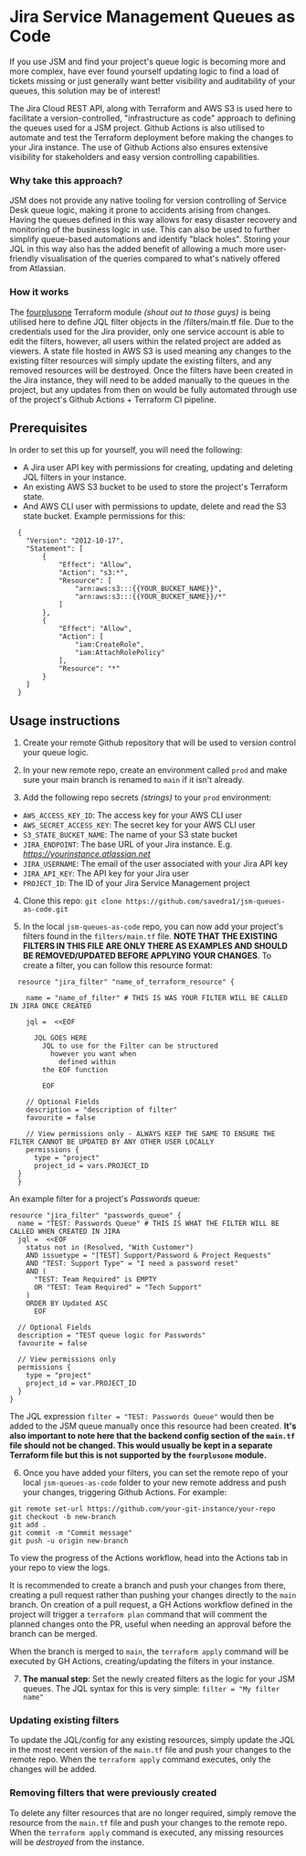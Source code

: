 # Jira Service Management Queues as Code
If you use JSM and find your project's queue logic is becoming more and more complex, have ever found yourself updating logic to find a load of tickets missing or just generally want better visibility and auditability of your queues, this solution may be of interest! 

The Jira Cloud REST API, along with Terraform and AWS S3 is used here to facilitate a version-controlled, "infrastructure as code" approach to defining the queues used for a JSM project. Github Actions is also utilised to automate and test the Terraform deployment before making the changes to your Jira instance. The use of Github Actions also ensures extensive visibility for stakeholders and easy version controlling capabilities.

### Why take this approach? 
JSM does not provide any native tooling for version controlling of Service Desk queue logic, making it prone to accidents arising from changes. Having the queues defined in this way allows for easy disaster recovery and monitoring of the business logic in use. This can also be used to further simplify queue-based automations and identify "black holes". Storing your JQL in this way also has the added benefit of allowing a much more user-friendly visualisation of the queries compared to what's natively offered from Atlassian.

### How it works
The [fourplusone](https://github.com/fourplusone/terraform-provider-jira) Terraform module _(shout out to those guys)_ is being utilised here to define JQL filter objects in the /filters/main.tf file. Due to the credentials used for the Jira provider, only one service account is able to edit the filters, however, all users within the related project are added as viewers. A state file hosted in AWS S3 is used meaning any changes to the existing filter resources will simply update the existing filters, and any removed resources will be destroyed. Once the filters have been created in the Jira instance, they will need to be added manually to the queues in the project, but any updates from then on would be fully automated through use of the project's Github Actions + Terraform CI pipeline. 

## Prerequisites
In order to set this up for yourself, you will need the following:
- A Jira user API key with permissions for creating, updating and deleting JQL filters in your instance.
- An existing AWS S3 bucket to be used to store the project's Terraform state.  
- And AWS CLI user with permissions to update, delete and read the S3 state bucket. Example permissions for this: 
```
  {
    "Version": "2012-10-17",
    "Statement": [
        {
            "Effect": "Allow",
            "Action": "s3:*",
            "Resource": [
                "arn:aws:s3:::{{YOUR_BUCKET_NAME}}",
                "arn:aws:s3:::{{YOUR_BUCKET_NAME}}/*"
            ]
        },
        {
            "Effect": "Allow",
            "Action": [
                "iam:CreateRole",
                "iam:AttachRolePolicy"
            ],
            "Resource": "*"
        }
    ]
  }
```

## Usage instructions
1. Create your remote Github repository that will be used to version control your queue logic. 

2. In your new remote repo, create an environment called `prod` and make sure your main branch is renamed to `main` if it isn't already.

3. Add the following repo secrets _(strings)_ to your `prod` environment: 
- `AWS_ACCESS_KEY_ID`: The access key for your AWS CLI user
- `AWS_SECRET_ACCESS_KEY`: The secret key for your AWS CLI user
- `S3_STATE_BUCKET_NAME`: The name of your S3 state bucket
- `JIRA_ENDPOINT`: The base URL of your Jira instance. E.g. _https://yourinstance.atlassian.net_
- `JIRA_USERNAME`: The email of the user associated with your Jira API key
- `JIRA_API_KEY`: The API key for your Jira user
- `PROJECT_ID`: The ID of your Jira Service Management project

4. Clone this repo: `git clone https://github.com/savedra1/jsm-queues-as-code.git` 

5. In the local `jsm-queues-as-code` repo, you can now add your project's filters found in the `filters/main.tf` file. **NOTE THAT THE EXISTING FILTERS IN THIS FILE ARE ONLY THERE AS EXAMPLES AND SHOULD BE REMOVED/UPDATED BEFORE APPLYING YOUR CHANGES**. To create a filter, you can follow this resource format: 
```
  resource "jira_filter" "name_of_terraform_resource" {

    name = "name_of_filter" # THIS IS WAS YOUR FILTER WILL BE CALLED IN JIRA ONCE CREATED

    jql =  <<EOF
      
      JQL GOES HERE 
        JQL to use for the Filter can be structured
          however you want when
            defined within
        the EOF function

        EOF

    // Optional Fields
    description = "description of filter"
    favourite = false

    // View permissions only - ALWAYS KEEP THE SAME TO ENSURE THE FILTER CANNOT BE UPDATED BY ANY OTHER USER LOCALLY
    permissions {
      type = "project"
      project_id = vars.PROJECT_ID
  }
  }
``` 

  An example filter for a project's _Passwords_ queue:
```
resource "jira_filter" "passwords_queue" {
  name = "TEST: Passwords Queue" # THIS IS WHAT THE FILTER WILL BE CALLED WHEN CREATED IN JIRA
  jql =  <<EOF
    status not in (Resolved, "With Customer") 
    AND issuetype = "[TEST] Support/Password & Project Requests" 
    AND "TEST: Support Type" = "I need a password reset" 
    AND (
      "TEST: Team Required" is EMPTY 
      OR "TEST: Team Required" = "Tech Support"
    ) 
    ORDER BY Updated ASC
      EOF

  // Optional Fields
  description = "TEST queue logic for Passwords"
  favourite = false

  // View permissions only
  permissions {
    type = "project"
    project_id = var.PROJECT_ID
  }
}
```
The JQL expression `filter = "TEST: Passwords Queue"` would then be added to the JSM queue manually once this resource had been created.
**It's also important to note here that the  backend config section of the `main.tf` file should not be changed. This would usually be kept in a separate Terraform file but this is not supported by the `fourplusone` module.**

6. Once you have added your filters, you can set the remote repo of your local `jsm-queues-as-code` folder to your new remote address and push your changes, triggering Github Actions. For example:
```
git remote set-url https://github.com/your-git-instance/your-repo
git checkout -b new-branch
git add .
git commit -m "Commit message"
git push -u origin new-branch
```

To view the progress of the Actions workflow, head into the Actions tab in your repo to view the logs. 

It is recommended to create a branch and push your changes from there, creating a pull request rather than pushing your changes directly to the `main` branch. On creation of a pull request, a GH Actions workflow defined in the project will trigger a `terraform plan` command that will comment the planned changes onto the PR, useful when needing an approval before the branch can be merged. 

When the branch is merged to `main`, the `terraform apply` command will be executed by GH Actions, creating/updating the filters in your instance. 

7. **The manual step**: Set the newly created filters as the logic for your JSM queues. The JQL syntax for this is very simple: 
```filter = "My filter name"```

### Updating existing filters
To update the JQL/config for any existing resources, simply update the JQL in the most recent version of the `main.tf` file and push your changes to the remote repo. When the `terraform apply` command executes, only the changes will be added. 

### Removing filters that were previously created
To delete any filter resources that are no longer required, simply remove the resource from the `main.tf` file and push your changes to the remote repo. When the `terraform apply` command is executed, any missing resources will be _destroyed_ from the instance.

